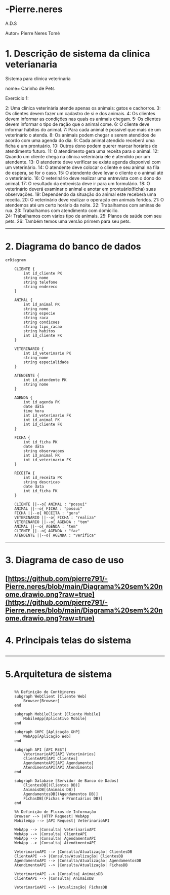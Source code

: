 # -Pierre.neres
A.D.S

Autor= Pierre Neres Tomé

# 1. Descrição de sistema da clinica veterianaria

Sistema para clinica veterinaria

nome= Carinho de Pets

Exercício 1:

2: Uma clínica veterinária atende apenas os animais: gatos e cachorros. 
3: Os clientes devem fazer um cadastro de si e dos animais. 
4: Os clientes devem informar as condições nas quais os animais chegam. 
5: Os clientes devem informar o tipo de ração que o animal come. 
6: O cliente deve informar hábitos do animal. 
7: Para cada animal é possível que mais de um veterinário o atenda. 
8: Os animais podem chegar e serem atendidos de acordo com uma agenda do dia. 
9: Cada animal atendido receberá uma ficha e um prontuário. 
10: Outros dono podem querer marcar horários de atendimento futuro. 
11: O atendimento gera uma receita para o animal. 
12: Quando um cliente chega na clínica veterinária ele é atendido por um atendente. 
13: O atendente deve verificar se existe agenda disponível com um veterinário. 
14: O atendente deve colocar o cliente e seu animal na fila de espera, se for o caso. 
15: O atendente deve levar o cliente e o animal até o veterinário. 
16: O veterinário deve realizar uma entrevista com o dono do animal. 
17: O resultado da entrevista deve ir para um formulário. 
18: O veterinário deverá examinar o animal e anotar em prontuário(ficha) suas observações. 
19: Dependendo da situação do animal este receberá uma receita.
20: O veterinário deve realizar o operação em animais feridos.
21: O atendemos até um certo horário da noite.
22: Trabalhamos com aminas de rua.
23: Trabalhamos com atendimento com domicilio.  
24: Trabalhamos com vários tipo de animais.
25: Planos de saúde com seu pets.
26: Também temos uma versão primem para seu pets. 

----
# 2. Diagrama do banco de dados


```mermaid
erDiagram

    CLIENTE {
        int id_cliente PK
        string nome
        string telefone
        string endereco
    }

    ANIMAL {
        int id_animal PK
        string nome
        string especie
        string raca
        string condicoes
        string tipo_racao
        string habitos
        int id_cliente FK
    }

    VETERINARIO {
        int id_veterinario PK
        string nome
        string especialidade
    }

    ATENDENTE {
        int id_atendente PK
        string nome
    }

    AGENDA {
        int id_agenda PK
        date data
        time hora
        int id_veterinario FK
        int id_animal FK
        int id_cliente FK
    }

    FICHA {
        int id_ficha PK
        date data
        string observacoes
        int id_animal FK
        int id_veterinario FK
    }

    RECEITA {
        int id_receita PK
        string descricao
        date data
        int id_ficha FK
    }

    CLIENTE ||--o{ ANIMAL : "possui"
    ANIMAL ||--o{ FICHA : "possui"
    FICHA ||--o{ RECEITA : "gera"
    VETERINARIO ||--o{ FICHA : "realiza"
    VETERINARIO ||--o{ AGENDA : "tem"
    ANIMAL ||--o{ AGENDA : "tem"
    CLIENTE ||--o{ AGENDA : "faz"
    ATENDENTE ||--o{ AGENDA : "verifica"
```


----
# 3. Diagrama de caso de uso


[https://github.com/pierre791/-Pierre.neres/blob/main/Diagrama%20sem%20nome.drawio.png?raw=true](https://github.com/pierre791/-Pierre.neres/blob/main/Diagrama%20sem%20nome.drawio.png?raw=true)
----
# 4. Principais telas do sistema 


![]()

---
# 5.Arquitetura de sistema


```graph TD;

    %% Definição de Contêineres
    subgraph WebClient [Cliente Web]
        Browser[Browser]
    end
    
    subgraph MobileClient [Cliente Mobile]
        MobileApp[Aplicativo Mobile]
    end
    
    subgraph GHPC [Aplicação GHP]
        WebApp[Aplicação Web]
    end
    
    subgraph API [API REST]
        VeterinarioAPI[API Veterinários]
        ClienteAPI[API Clientes]
        AgendamentoAPI[API Agendamento]
        AtendimentoAPI[API Atendimento]
    end
    
    subgraph Database [Servidor de Banco de Dados]
        ClientesDB[(Clientes DB)]
        AnimaisDB[(Animais DB)]
        AgendamentosDB[(Agendamentos DB)]
        FichasDB[(Fichas e Prontuários DB)]
    end
    
    %% Definição de Fluxos de Informação
    Browser --> |HTTP Request| WebApp
    MobileApp --> |API Request| VeterinarioAPI
    
    WebApp --> |Consulta| VeterinarioAPI
    WebApp --> |Consulta| ClienteAPI
    WebApp --> |Consulta| AgendamentoAPI
    WebApp --> |Consulta| AtendimentoAPI
    
    VeterinarioAPI --> |Consulta/Atualização| ClientesDB
    ClienteAPI --> |Consulta/Atualização| ClientesDB
    AgendamentoAPI --> |Consulta/Atualização| AgendamentosDB
    AtendimentoAPI --> |Consulta/Atualização| FichasDB
    
    VeterinarioAPI --> |Consulta| AnimaisDB
    ClienteAPI --> |Consulta| AnimaisDB
    
    VeterinarioAPI --> |Atualização| FichasDB

```
